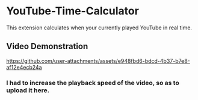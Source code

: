 # YouTube-Time-Calculator
This extension calculates when your currently played YouTube in real time.

## Video Demonstration
https://github.com/user-attachments/assets/e948fbd6-bdcd-4b37-b7e8-af12e4ecb24a

### I had to increase the playback speed of the video, so as to upload it here.
